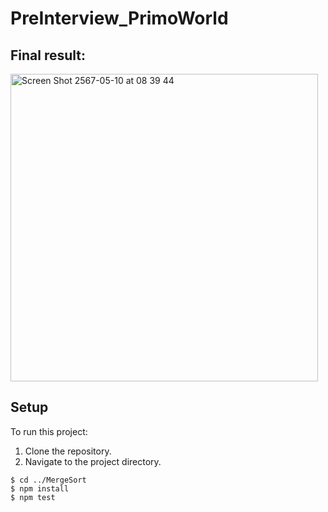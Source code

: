 # PreInterview_PrimoWorld
## Final result:
<img width="492" alt="Screen Shot 2567-05-10 at 08 39 44" src="https://github.com/boonyakha/PreInterview_PrimoWorld/assets/169380033/4a53dd2a-75cb-407c-b27f-df59052ff155">

## Setup
To run this project:
1. Clone the repository.
2. Navigate to the project directory.

```
$ cd ../MergeSort
$ npm install
$ npm test
```
